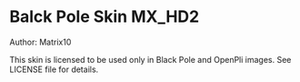 Balck Pole Skin MX_HD2
======================

Author: Matrix10

This skin is licensed to be used only in Black Pole and OpenPli images.
See LICENSE file for details.